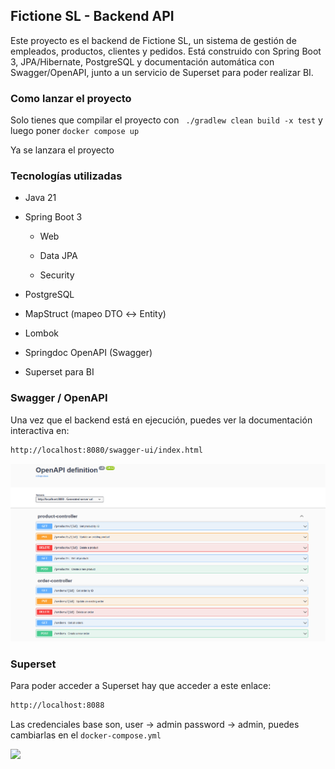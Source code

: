## Fictione SL - Backend API

Este proyecto es el backend de Fictione SL, un sistema de gestión de empleados, productos, clientes 
y pedidos. Está construido con Spring Boot 3, JPA/Hibernate, PostgreSQL 
y documentación automática con Swagger/OpenAPI, junto a un servicio de Superset para poder realizar BI.


### Como lanzar el proyecto

Solo tienes que compilar el proyecto con
``` ./gradlew clean build -x test``` y luego poner ```docker compose up```

Ya se lanzara el proyecto

### Tecnologías utilizadas

- Java 21
- Spring Boot 3

  - Web

  - Data JPA

  - Security

- PostgreSQL
- MapStruct (mapeo DTO ↔ Entity)
- Lombok
- Springdoc OpenAPI (Swagger)
- Superset para BI

### Swagger / OpenAPI

Una vez que el backend está en ejecución, puedes ver la documentación interactiva en:
```bash
http://localhost:8080/swagger-ui/index.html
```

<img src="./docs/img.png"/>

### Superset

Para poder acceder a Superset hay que acceder a este enlace:
```bash
http://localhost:8088
```

Las credenciales base son, user -> admin password -> admin, puedes cambiarlas en el 
```docker-compose.yml```

<img src="./docs/img_1.png"/>